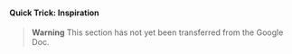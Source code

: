 #### Quick Trick: Inspiration

> **Warning**
> This section has not yet been transferred from the Google Doc.
